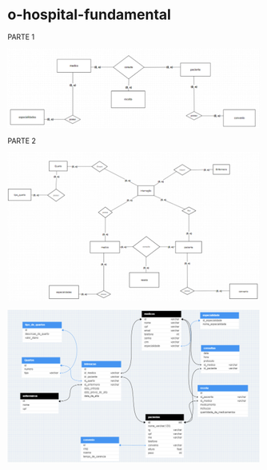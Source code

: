# o-hospital-fundamental
<p>PARTE 1</p>

![img](https://github.com/Michel-rodrigues30/o-hospital-fundamental/blob/main/assets/Captura%20de%20tela%202023-10-26%20145335.png)
<p>
 PARTE 2 
</p>

![img](https://github.com/Michel-rodrigues30/o-hospital-fundamental/blob/main/assets/Captura%20de%20tela%202023-10-31%20151547.png)

![img](https://github.com/Michel-rodrigues30/o-hospital-fundamental/blob/main/Captura%20de%20tela%202023-10-31%20150617.png)
